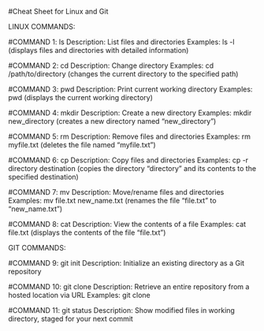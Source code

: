 #Cheat Sheet for Linux and Git

LINUX COMMANDS:

#COMMAND 1: ls
Description: List files and directories
Examples: ls -l (displays files and directories with detailed information)

#COMMAND 2: cd
Description: Change directory
Examples: cd /path/to/directory (changes the current directory to the specified path)

#COMMAND 3: pwd
Description: Print current working directory
Examples: pwd (displays the current working directory)

#COMMAND 4: mkdir
Description: Create a new directory
Examples: mkdir new_directory (creates a new directory named “new_directory”)

#COMMAND 5: rm
Description: Remove files and directories
Examples: rm myfile.txt (deletes the file named “myfile.txt”)

#COMMAND 6: cp
Description: Copy files and directories
Examples: cp -r directory destination (copies the directory “directory” and its contents to the specified destination)

#COMMAND 7: mv
Description: Move/rename files and directories
Examples: mv file.txt new_name.txt (renames the file “file.txt” to “new_name.txt”)

#COMMAND 8: cat
Description: View the contents of a file
Examples: cat file.txt (displays the contents of the file “file.txt”)


GIT COMMANDS:

#COMMAND 9: git init
Description: Initialize an existing directory as a Git repository

#COMMAND 10: git clone
Description: Retrieve an entire repository from a hosted location via URL
Examples: git clone <URL>

#COMMAND 11: git status
Description: Show modified files in working directory, staged for your next commit



